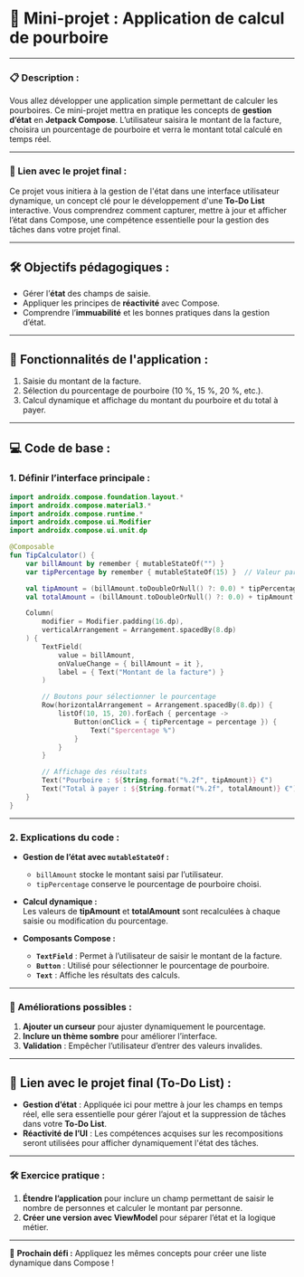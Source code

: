# 🚀 **Mini-projet : Application de calcul de pourboire**  

---

### **📋 Description :**  
Vous allez développer une application simple permettant de calculer les pourboires. Ce mini-projet mettra en pratique les concepts de **gestion d’état** en **Jetpack Compose**. L’utilisateur saisira le montant de la facture, choisira un pourcentage de pourboire et verra le montant total calculé en temps réel.  

---

### **🔗 Lien avec le projet final :**  
Ce projet vous initiera à la gestion de l'état dans une interface utilisateur dynamique, un concept clé pour le développement d'une **To-Do List** interactive. Vous comprendrez comment capturer, mettre à jour et afficher l’état dans Compose, une compétence essentielle pour la gestion des tâches dans votre projet final.  

---

## **🛠️ Objectifs pédagogiques :**  
- Gérer l’**état** des champs de saisie.  
- Appliquer les principes de **réactivité** avec Compose.  
- Comprendre l’**immuabilité** et les bonnes pratiques dans la gestion d’état.

---

## **🧩 Fonctionnalités de l'application :**  
1. Saisie du montant de la facture.  
2. Sélection du pourcentage de pourboire (10 %, 15 %, 20 %, etc.).  
3. Calcul dynamique et affichage du montant du pourboire et du total à payer.  

---

## **💻 Code de base :**  

### **1. Définir l’interface principale :**  
```kotlin
import androidx.compose.foundation.layout.*
import androidx.compose.material3.*
import androidx.compose.runtime.*
import androidx.compose.ui.Modifier
import androidx.compose.ui.unit.dp

@Composable
fun TipCalculator() {
    var billAmount by remember { mutableStateOf("") }
    var tipPercentage by remember { mutableStateOf(15) }  // Valeur par défaut : 15 %

    val tipAmount = (billAmount.toDoubleOrNull() ?: 0.0) * tipPercentage / 100
    val totalAmount = (billAmount.toDoubleOrNull() ?: 0.0) + tipAmount

    Column(
        modifier = Modifier.padding(16.dp),
        verticalArrangement = Arrangement.spacedBy(8.dp)
    ) {
        TextField(
            value = billAmount,
            onValueChange = { billAmount = it },
            label = { Text("Montant de la facture") }
        )

        // Boutons pour sélectionner le pourcentage
        Row(horizontalArrangement = Arrangement.spacedBy(8.dp)) {
            listOf(10, 15, 20).forEach { percentage ->
                Button(onClick = { tipPercentage = percentage }) {
                    Text("$percentage %")
                }
            }
        }

        // Affichage des résultats
        Text("Pourboire : ${String.format("%.2f", tipAmount)} €")
        Text("Total à payer : ${String.format("%.2f", totalAmount)} €")
    }
}
```

---

### **2. Explications du code :**  
- **Gestion de l’état avec `mutableStateOf` :**  
  - `billAmount` stocke le montant saisi par l’utilisateur.  
  - `tipPercentage` conserve le pourcentage de pourboire choisi.  

- **Calcul dynamique :**  
  Les valeurs de **tipAmount** et **totalAmount** sont recalculées à chaque saisie ou modification du pourcentage.  

- **Composants Compose :**  
  - **`TextField`** : Permet à l’utilisateur de saisir le montant de la facture.  
  - **`Button`** : Utilisé pour sélectionner le pourcentage de pourboire.  
  - **`Text`** : Affiche les résultats des calculs.

---

### **🌟 Améliorations possibles :**  
1. **Ajouter un curseur** pour ajuster dynamiquement le pourcentage.  
2. **Inclure un thème sombre** pour améliorer l’interface.  
3. **Validation** : Empêcher l’utilisateur d’entrer des valeurs invalides.  

---

## **🎯 Lien avec le projet final (To-Do List) :**  
- **Gestion d’état** : Appliquée ici pour mettre à jour les champs en temps réel, elle sera essentielle pour gérer l’ajout et la suppression de tâches dans votre **To-Do List**.  
- **Réactivité de l’UI** : Les compétences acquises sur les recompositions seront utilisées pour afficher dynamiquement l'état des tâches.  

---

### **🛠️ Exercice pratique :**  
1. **Étendre l’application** pour inclure un champ permettant de saisir le nombre de personnes et calculer le montant par personne.  
2. **Créer une version avec ViewModel** pour séparer l’état et la logique métier.  

---

🚀 **Prochain défi :** Appliquez les mêmes concepts pour créer une liste dynamique dans Compose !